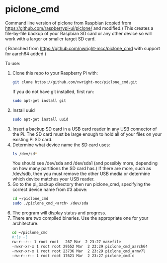 # piclone_cmd
Command line version of piclone from Raspbian (copied from https://github.com/raspberrypi-ui/piclone/ and modified.)  This creates a file-by-file backup of your Raspbian SD card or any other device so will work with a larger or smaller target SD card.

( Branched from https://github.com/nwright-mcc/piclone_cmd with support for aarch64 added )

To use:
1. Clone this repo to your Raspberry Pi with:
   ```sh
   git clone https://github.com/nwright-mcc/piclone_cmd.git
   ```
   If you do not have git installed, first run:
   ```sh
   sudo apt-get install git
   ```
2. Install uuid
   ```sh
   sudo apt-get install uuid
   ```
3. Insert a backup SD card in a USB card reader in any USB connector of the Pi. The SD card must be large enough to hold all of your files    on your existing Pi SD card.
3. Determine what device name the SD card uses:
   ```sh
   ls /dev/sd*
   ```
   You should see /dev/sda and /dev/sda1 (and possibly more, depending on how many partitions the SD card has.)  If there are more, such    as /dev/sdb, then you must remove the other USB media or determine which device matches your USB reader.
4. Go to the pi_backup directory then run piclone_cmd, specifying the correct device name from #3 above:
   ```sh
   cd ~/piclone_cmd
   sudo ./piclone_cmd_<arch> /dev/sda
   ```
4. The program will display status and progress.
4. There are two compiled binaries. Use the appropriate one for your architecture.
```sh
   cd ~/piclone_cmd
   #:ls -l
   rw-r--r-- 1 root root   267 Mar  2 23:27 makefile
   -rwxr-xr-x 1 root root 29552 Mar  2 23:29 piclone_cmd_aarch64
   -rwxr-xr-x 1 root root 23736 Mar  2 23:29 piclone_cmd_armv7l
   -rw-r--r-- 1 root root 17621 Mar  2 23:27 piclone_cmd.c
```
